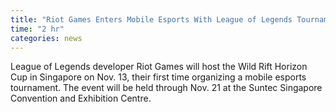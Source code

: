 ```yaml
---
title: "Riot Games Enters Mobile Esports With League of Legends Tournament Planned for Singapore"
time: "2 hr"
categories: news
---
```


League of Legends developer Riot Games will host the Wild Rift Horizon Cup in Singapore on Nov. 13, their first time organizing a mobile esports tournament. The event will be held through Nov. 21 at the Suntec Singapore Convention and Exhibition Centre. 